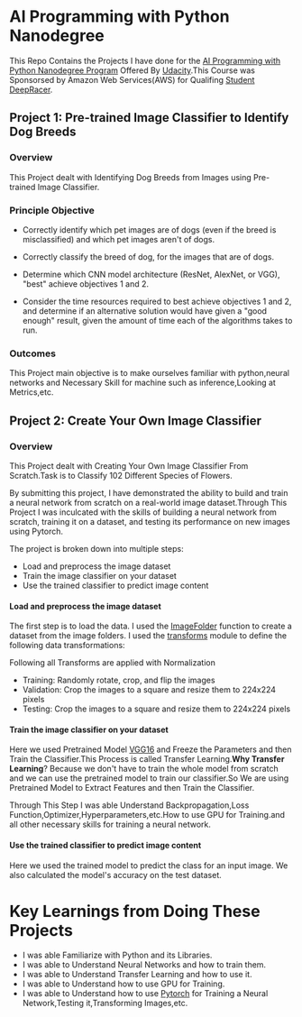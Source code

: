 # AI Programming with Python Nanodegree

This Repo Contains the Projects I have done for the [AI Programming with Python Nanodegree Program](https://www.udacity.com/course/ai-programming-python-nanodegree--nd089) Offered By [Udacity](https://www.udacity.com/).This Course was Sponsorsed by Amazon Web Services(AWS) for Qualifing [Student DeepRacer](https://student.deepracer.com).



## Project 1: Pre-trained Image Classifier to Identify Dog Breeds

### Overview

This Project dealt with Identifying Dog Breeds from Images using Pre-trained Image Classifier.

### Principle Objective

* Correctly identify which pet images are of dogs (even if the breed is misclassified) and which pet images aren't of dogs.

* Correctly classify the breed of dog, for the images that are of dogs.

* Determine which CNN model architecture (ResNet, AlexNet, or VGG), "best" achieve objectives 1 and 2.

* Consider the time resources required to best achieve objectives 1 and 2, and determine if an alternative  solution would have given a "good enough" result, given the amount of time each of the algorithms takes to run.

### Outcomes

This Project main objective is to make ourselves familiar with python,neural networks and Necessary Skill for machine such as inference,Looking at Metrics,etc.

## Project 2: Create Your Own Image Classifier

### Overview

This Project dealt with Creating Your Own Image Classifier From Scratch.Task is to Classify 102 Different Species of Flowers.

By submitting this project, I have demonstrated the ability to build and train a neural network from scratch on a real-world image dataset.Through This Project I was inculcated with the skills of building a neural network from scratch, training it on a dataset, and testing its performance on new images using Pytorch.

The project is broken down into multiple steps:

* Load and preprocess the image dataset
* Train the image classifier on your dataset
* Use the trained classifier to predict image content

#### Load and preprocess the image dataset

The first step is to load the data. I used the [ImageFolder](https://pytorch.org/vision/main/generated/torchvision.datasets.ImageFolder.html) function to create a dataset from the image folders. I used the [transforms](https://pytorch.org/vision/0.8/transforms.html) module to define the following data transformations:

Following all Transforms are applied with Normalization

* Training: Randomly rotate, crop, and flip the images
* Validation: Crop the images to a square and resize them to 224x224 pixels
* Testing: Crop the images to a square and resize them to 224x224 pixels


#### Train the image classifier on your dataset

Here we used Pretrained Model [VGG16](https://arxiv.org/abs/1409.1556v6) and Freeze the Parameters and then Train the Classifier.This Process is called Transfer Learning.**Why Transfer Learning**? Because we don't have to train the whole model from scratch and we can use the pretrained model to train our classifier.So We are using Pretrained Model to Extract Features and then Train the Classifier.

Through This Step I was able Understand Backpropagation,Loss Function,Optimizer,Hyperparameters,etc.How to use GPU for Training.and all other necessary skills for training a neural network.

#### Use the trained classifier to predict image content

Here we used the trained model to predict the class for an input image. We also calculated the model's accuracy on the test dataset.



# Key Learnings from Doing These Projects

* I was able Familiarize with Python and its Libraries.
* I was able to Understand Neural Networks and how to train them.
* I was able to Understand Transfer Learning and how to use it.
* I was able to Understand how to use GPU for Training.
* I was able to Understand how to use [Pytorch](https://pytorch.org) for Training a Neural Network,Testing it,Transforming Images,etc.

